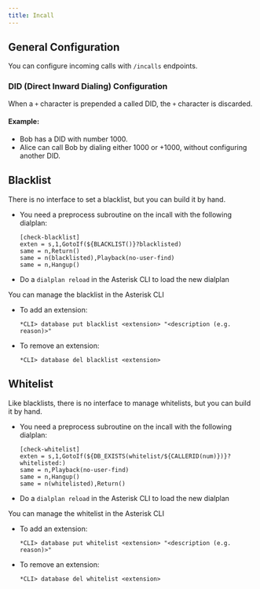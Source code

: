 ```yaml
---
title: Incall
---
```


## General Configuration

You can configure incoming calls with `/incalls` endpoints.

### DID (Direct Inward Dialing) Configuration

When a `+` character is prepended a called DID, the `+` character is discarded.

#### Example:

- Bob has a DID with number 1000.
- Alice can call Bob by dialing either 1000 or +1000, without configuring another DID.

## Blacklist

There is no interface to set a blacklist, but you can build it by hand.

- You need a preprocess subroutine on the incall with the following dialplan:

  ```dialplan
  [check-blacklist]
  exten = s,1,GotoIf(${BLACKLIST()}?blacklisted)
  same = n,Return()
  same = n(blacklisted),Playback(no-user-find)
  same = n,Hangup()
  ```

- Do a `dialplan reload` in the Asterisk CLI to load the new dialplan

You can manage the blacklist in the Asterisk CLI

- To add an extension:

  ```asterisk-cli
  *CLI> database put blacklist <extension> "<description (e.g. reason)>"
  ```

- To remove an extension:

  ```asterisk-cli
  *CLI> database del blacklist <extension>
  ```

## Whitelist

Like blacklists, there is no interface to manage whitelists, but you can build it by hand.

- You need a preprocess subroutine on the incall with the following dialplan:

  ```dialplan
  [check-whitelist]
  exten = s,1,GotoIf(${DB_EXISTS(whitelist/${CALLERID(num)})}?whitelisted:)
  same = n,Playback(no-user-find)
  same = n,Hangup()
  same = n(whitelisted),Return()
  ```

- Do a `dialplan reload` in the Asterisk CLI to load the new dialplan

You can manage the whitelist in the Asterisk CLI

- To add an extension:

  ```asterisk-cli
  *CLI> database put whitelist <extension> "<description (e.g. reason)>"
  ```

- To remove an extension:

  ```asterisk-cli
  *CLI> database del whitelist <extension>
  ```
